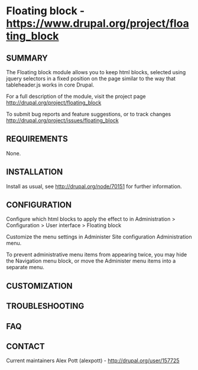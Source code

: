 # Floating block - https://www.drupal.org/project/floating_block

## SUMMARY

The Floating block module allows you to keep html blocks, selected using
jquery selectors in a fixed position on the page similar to the way that
tableheader.js works in core Drupal.

For a full description of the module, visit the project page
  <http://drupal.org/project/floating_block>

To submit bug reports and feature suggestions, or to track changes
  <http://drupal.org/project/issues/floating_block>


## REQUIREMENTS

None.


## INSTALLATION

 Install as usual, see <http://drupal.org/node/70151> for further information.


## CONFIGURATION

 Configure which html blocks to apply the effect to in
  Administration > Configuration > User interface > Floating block

 Customize the menu settings in Administer  Site configuration
  Administration menu.

 To prevent administrative menu items from appearing twice, you may hide the
  Navigation menu block, or move the Administer menu items into a separate
  menu.

## CUSTOMIZATION


## TROUBLESHOOTING


## FAQ


## CONTACT

Current maintainers
 Alex Pott (alexpott) - <http://drupal.org/user/157725>

